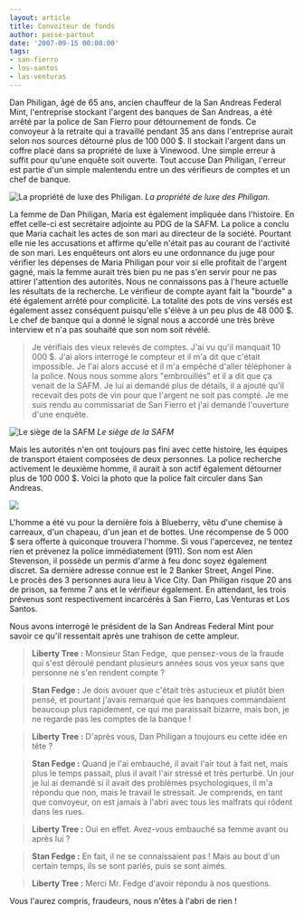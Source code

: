 ```yaml
---
layout: article
title: Convoiteur de fonds
author: passe-partout
date: '2007-09-15 00:00:00'
tags:
- san-fierro
- los-santos
- las-venturas
---
```


Dan Philigan, âgé de 65 ans, ancien chauffeur de la San Andreas Federal Mint, l'entreprise stockant l'argent des banques de San Andreas, a été arrêté par la police de San Fierro pour détournement de fonds. Ce convoyeur à la retraite qui a travaillé pendant 35 ans dans l'entreprise aurait selon nos sources détourné plus de 100 000 $. Il stockait l'argent dans un coffre placé dans sa propriété de luxe à Vinewood. Une simple erreur à suffit pour qu'une enquête soit ouverte. Tout accuse Dan Philigan, l'erreur est partie d'un simple malentendu entre un des vérifieurs de comptes et un chef de banque.

![La propriété de luxe des Philigan.](/content/images/2005/01/convoiteur2.jpg)
_La propriété de luxe des Philigan._

La femme de Dan Philigan, Maria est également impliquée dans l'histoire. En effet celle-ci est secrétaire adjointe au PDG de la SAFM. La police a conclu que Maria cachait les actes de son mari au directeur de la société. Pourtant elle nie les accusations et affirme qu'elle n'était pas au courant de l'activité de son mari. Les enquêteurs ont alors eu une ordonnance du juge pour vérifier les dépenses de Maria Philigan pour voir si elle profitait de l'argent gagné, mais la femme aurait très bien pu ne pas s'en servir pour ne pas attirer l'attention des autorités. Nous ne connaissons pas à l'heure actuelle les résultats de la recherche. Le vérifieur de compte ayant fait la "bourde" a été également arrêté pour complicité. La totalité des pots de vins versés est également assez conséquent puisqu'elle s'élève à un peu plus de 48 000 $. Le chef de banque qui a donné le signal nous a accordé une très brève interview et n'a pas souhaité que son nom soit révélé.

> Je vérifiais des vieux relevés de comptes. J'ai vu qu'il manquait 10 000 $. J'ai alors interrogé le compteur et il m'a dit que c'était impossible. Je l'ai alors accusé et il m'a empêché d'aller téléphoner à la police. Nous nous somme alors "embrouillés" et il a dit que ça venait de la SAFM. Je lui ai demandé plus de détails, il a ajouté qu'il recevait des pots de vin pour que l'argent ne soit pas compté. Je me suis rendu au commissariat de San Fierro et j'ai demandé l'ouverture d'une enquête.

![Le siège de la SAFM](/content/images/2005/01/convoiteur1.jpg)
_Le siège de la SAFM_

Mais les autorités n'en ont toujours pas fini avec cette histoire, les équipes de transport étaient composées de deux personnes. La police recherche activement le deuxième homme, il aurait à son actif également détourner plus de 100 000 $. Voici la photo que la police fait circuler dans San Andreas.

![](/content/images/2005/01/convoiteur3.jpg)

L'homme a été vu pour la dernière fois à Blueberry, vêtu d'une chemise à carreaux, d'un chapeau, d'un jean et de bottes. Une récompense de 5 000 $ sera offerte à quiconque trouvera l'homme. Si vous l'apercevez, ne tentez rien et prévenez la police immédiatement (911). Son nom est Alen Stevenson, il possède un permis d'arme à feu donc soyez également discret. Sa dernière adresse connue est le 2 Banker Street, Angel Pine.  
Le procès des 3 personnes aura lieu à Vice City. Dan Philigan risque 20 ans de prison, sa femme 7 ans et le vérifieur également. En attendant, les trois prévenus sont respectivement incarcérés à San Fierro, Las Venturas et Los Santos.

Nous avons interrogé le président de la San Andreas Federal Mint pour savoir ce qu'il ressentait après une trahison de cette ampleur.

> **Liberty Tree :** Monsieur Stan Fedge,&nbsp; que pensez-vous de la fraude qui s'est déroulé pendant plusieurs années sous vos yeux sans que personne ne s'en rendent compte ?

> **Stan Fedge :** Je dois avouer que c'était très astucieux et plutôt bien pensé, et pourtant j'avais remarqué que les banques commandaient beaucoup plus rapidement, ce qui me paraissait bizarre, mais bon, je ne regarde pas les comptes de la banque !

> **Liberty Tree :** D'après vous, Dan Philigan a toujours eu cette idée en tête ?

> **Stan Fedge :** Quand je l'ai embauché, il avait l'air tout à fait net, mais plus le temps passait, plus il avait l'air stressé et très perturbé. Un jour je lui ai demandé si il avait des problèmes psychologiques, il m'a répondu que non, mais le travail le stressait. Je comprends, en tant que convoyeur, on est jamais à l'abri avec tous les malfrats qui rôdent dans les rues.

> **Liberty Tree :** Oui en effet. Avez-vous embauché sa femme avant ou après lui ?

> **Stan Fedge :** En fait, il ne se connaissaient pas ! Mais au bout d'un certain temps, ils se sont parlés, puis se sont aimés.

> **Liberty Tree :** Merci Mr. Fedge d'avoir répondu à nos questions.

Vous l'aurez compris, fraudeurs, nous n'êtes à l'abri de rien !

<!--kg-card-end: markdown-->
